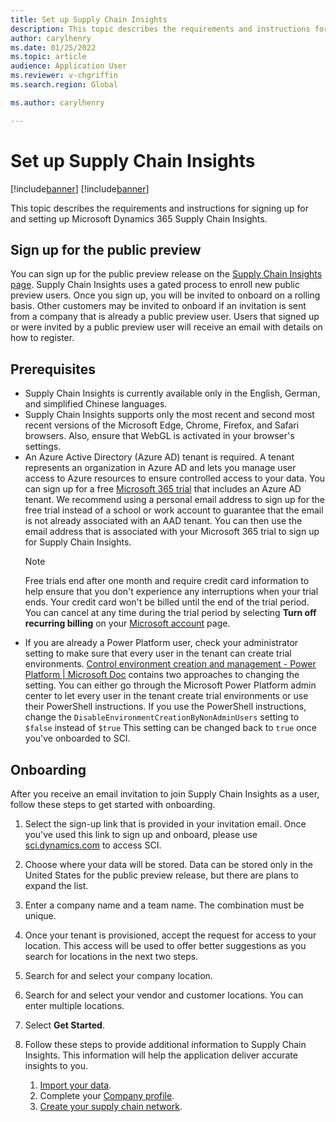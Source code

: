```yaml
---
title: Set up Supply Chain Insights
description: This topic describes the requirements and instructions for signing up for and setting up Microsoft Dynamics 365 Supply Chain Insights.
author: carylhenry
ms.date: 01/25/2022
ms.topic: article
audience: Application User
ms.reviewer: v-chgriffin
ms.search.region: Global

ms.author: carylhenry

---
```


# Set up Supply Chain Insights

[!include[banner](includes/banner.md)]
[!include[banner](includes/preview-banner.md)]

This topic describes the requirements and instructions for signing up for and setting up Microsoft Dynamics 365 Supply Chain Insights.

## Sign up for the public preview

You can sign up for the public preview release on the [Supply Chain Insights page](https://dynamics.microsoft.com/supply-chain-insights/). Supply Chain Insights uses a gated process to enroll new public preview users. Once you sign up, you will be invited to onboard on a rolling basis. Other customers may be invited to onboard if an invitation is sent from a company that is already a public preview user. Users that signed up or were invited by a public preview user will receive an email with details on how to register. 

## Prerequisites

- Supply Chain Insights is currently available only in the English, German, and simplified Chinese languages.
- Supply Chain Insights supports only the most recent and second most recent versions of the Microsoft Edge, Chrome, Firefox, and Safari browsers. Also, ensure that WebGL is activated in your browser's settings.
- An Azure Active Directory (Azure AD) tenant is required. A tenant represents an organization in Azure AD and lets you manage user access to Azure resources to ensure controlled access to your data. You can sign up for a free [Microsoft 365 trial](https://www.microsoft.com/microsoft-365/try) that includes an Azure AD tenant. We recommend using a personal email address to sign up for the free trial instead of a school or work account to guarantee that the email is not already associated with an AAD tenant. You can then use the email address that is associated with your Microsoft 365 trial to sign up for Supply Chain Insights.
    > [!NOTE]
    > Free trials end after one month and require credit card information to help ensure that you don't experience any interruptions when your trial ends. Your credit card won't be billed until the end of the trial period. You can cancel at any time during the trial period by selecting **Turn off recurring billing** on your [Microsoft account](https://go.microsoft.com/fwlink/p/?LinkID=401325&CLCID=0x409&culture=en-us&country=US) page.
- If you are already a Power Platform user, check your administrator setting to make sure that every user in the tenant can create trial environments. [Control environment creation and management - Power Platform | Microsoft Doc](https://docs.microsoft.com/en-us/power-platform/admin/control-environment-creation) contains two approaches to changing the setting. You can either go through the Microsoft Power Platform admin center to let every user in the tenant create trial environments or use their PowerShell instructions. If you use the PowerShell instructions, change the `DisableEnvironmentCreationByNonAdminUsers` setting to `$false` instead of `$true` This setting can be changed back to `true` once you've onboarded to SCI.

## Onboarding

After you receive an email invitation to join Supply Chain Insights as a user, follow these steps to get started with onboarding.

1. Select the sign-up link that is provided in your invitation email. Once you've used this link to sign up and onboard, please use [sci.dynamics.com](https://sci.dynamics.com/) to access SCI.
1. Choose where your data will be stored. Data can be stored only in the United States for the public preview release, but there are plans to expand the list. 
1. Enter a company name and a team name. The combination must be unique. 
1. Once your tenant is provisioned, accept the request for access to your location. This access will be used to offer better suggestions as you search for locations in the next two steps.
1. Search for and select your company location.
1. Search for and select your vendor and customer locations. You can enter multiple locations.
1. Select **Get Started**.
1. Follow these steps to provide additional information to Supply Chain Insights. This information will help the application deliver accurate insights to you.

    1. [Import your data](ingest-data.md).
    1. Complete your [Company profile](company-profile.md).
    1. [Create your supply chain network](partners.md).
